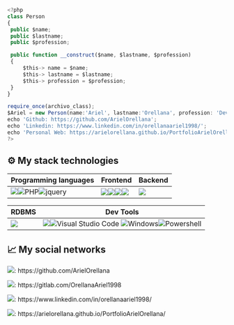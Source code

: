 ```js
<?php
class Person
{
 public $name;
 public $lastname;
 public $profession;

 public function __construct($name, $lastname, $profession)
 {
     $this-> name = $name;
     $this-> lastname = $lastname;
     $this-> profession = $profession;
 }
}

require_once(archivo_class);
$Ariel = new Person(name:'Ariel', lastname:'Orellana', profession: 'Developer web PHP');
echo 'Github: https://github.com/ArielOrellana';
echo 'Linkedin: https://www.linkedin.com/in/orellanaariel1998/';
echo 'Personal Web: https://arielorellana.github.io/PortfolioArielOrellana/';
?>
```
## ⚙ My stack technologies
|Programming languages|Frontend|Backend|
|---|---|---|
|<img src="https://img.shields.io/badge/JavaScript-323330?style=for-the-badge&logo=javascript&logoColor=F7DF1E"/>![PHP](https://img.shields.io/badge/PHP-777BB4?style=for-the-badge&logo=php&logoColor=white)![jquery](https://img.shields.io/badge/jQuery-0769AD?style=for-the-badge&logo=jquery&logoColor=white) | <img src="https://img.shields.io/badge/Bootstrap-563D7C?style=for-the-badge&logo=bootstrap&logoColor=white"/><img src="https://img.shields.io/badge/HTML5-E34F26?style=for-the-badge&logo=html5&logoColor=white"/><img src="https://img.shields.io/badge/CSS3-1572B6?style=for-the-badge&logo=css3&logoColor=white"/><img src="https://img.shields.io/badge/Sass-CC6699?style=for-the-badge&logo=sass&logoColor=white" />|<img src="https://img.shields.io/badge/Laravel-FF2D20?style=for-the-badge&logo=laravel&logoColor=white" /> |

|RDBMS|Dev Tools|
|---|---|
<img src="https://img.shields.io/badge/mysql-%2300f.svg?style=for-the-badge&logo=mysql&logoColor=white"/>|<img src="https://img.shields.io/badge/GIT-E44C30?style=for-the-badge&logo=git&logoColor=white"/>![Visual Studio Code](https://img.shields.io/badge/Visual%20Studio%20Code-0078d7.svg?style=for-the-badge&logo=visual-studio-code&logoColor=white) ![Windows](https://img.shields.io/badge/Windows-0078D6?style=for-the-badge&logo=windows&logoColor=white)![Powershell](https://img.shields.io/badge/powershell-5391FE?style=for-the-badge&logo=powershell&logoColor=white)|

## 📈 My social networks
<p><img src="https://img.shields.io/badge/GitHub-100000?style=for-the-badge&logo=github&logoColor=white" />: https://github.com/ArielOrellana
<p><img src="https://img.shields.io/badge/GitLab-330F63?style=for-the-badge&logo=gitlab&logoColor=white"/>: https://gitlab.com/OrellanaAriel1998</p>
<p><img src="https://img.shields.io/badge/LinkedIn-0077B5?style=for-the-badge&logo=linkedin&logoColor=white" />: https://www.linkedin.com/in/orellanaariel1998/</p>
<p><img src="https://img.shields.io/badge/My%20web-330F63?style=for-the-badge" />: https://arielorellana.github.io/PortfolioArielOrellana/</p>

